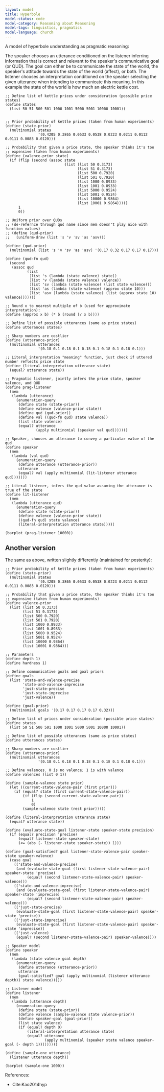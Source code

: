 ```yaml
---
layout: model
title: Hyperbole
model-status: code
model-category: Reasoning about Reasoning
model-tags: linguistics, pragmatics
model-language: church
---
```


A model of hyperbole understanding as pragmatic reasoning:

The speaker chooses an utterance conditioned on the listener inferring information that is correct and relevant to the speaker's communicative goal (or QUD). The goal can either be to communicate the state of the  world, the speaker's attitude towards the state of the world (affect), or both. The listener chooses an interpretation conditioned on the speaker selecting the given utterance when intending to communicate this meaning. In this example the state of the world is how much an electric kettle cost.

~~~~
;; Define list of kettle prices under consideration (possible price states)
(define states
  (list 50 51 500 501 1000 1001 5000 5001 10000 10001))


;; Prior probability of kettle prices (taken from human experiments)
(define (state-prior) 
  (multinomial states 
               '(0.4205 0.3865 0.0533 0.0538 0.0223 0.0211 0.0112 0.0111 0.0083 0.0120)))

;; Probability that given a price state, the speaker thinks it's too
;; expensive (taken from human experiments)
(define (valence-prior state)
  (if (flip (second (assoc state
                           (list (list 50 0.3173)
                                 (list 51 0.3173)
                                 (list 500 0.7920)
                                 (list 501 0.7920)
                                 (list 1000 0.8933)
                                 (list 1001 0.8933)
                                 (list 5000 0.9524)
                                 (list 5001 0.9524) 
                                 (list 10000 0.9864)
                                 (list 10001 0.9864)))))
      1
      0))

;; Uniform prior over QUDs
;; (de-refernce through qud name since mem doesn't play nice with function values)
;; (define (qud-prior)
;;   (uniform-draw (list 's 'v 'sv 'as 'asv)))

(define (qud-prior)
  (multinomial (list 's 'v 'sv 'as 'asv) '(0.17 0.32 0.17 0.17 0.17)))

(define (qud-fn qud)
  (second
   (assoc qud
          (list
           (list 's (lambda (state valence) state))
           (list 'v (lambda (state valence) valence))
           (list 'sv (lambda (state valence) (list state valence)))
           (list 'as (lambda (state valence) (approx state 10)))
           (list 'asv (lambda (state valence) (list (approx state 10) valence)))))))

;; Round x to nearest multiple of b (used for approximate interpretation):
(define (approx x b) (* b (round (/ x b))))

;; Define list of possible utterances (same as price states)
(define utterances states)

;; Sharp numbers are costlier
(define (utterance-prior)
  (multinomial utterances
               '(0.18 0.1 0.18 0.1 0.18 0.1 0.18 0.1 0.18 0.1)))

;; Literal interpretation "meaning" function, just check if uttered number reflects price state
(define (literal-interpretation utterance state)
  (equal? utterance state))

;; Pragmatic listener, jointly infers the price state, speaker valence, and QUD
(define prag-listener
  (mem
   (lambda (utterance)
     (enumeration-query
      (define state (state-prior))
      (define valence (valence-prior state))
      (define qud (qud-prior))
      (define val ((qud-fn qud) state valence))
      (list state valence)
      (equal? utterance
              (apply multinomial (speaker val qud)))))))

;; Speaker, chooses an utterance to convey a particular value of the qud
(define speaker
  (mem
   (lambda (val qud)
     (enumeration-query
      (define utterance (utterance-prior))
      utterance
      (equal? val (apply multinomial (lit-listener utterance qud)))))))

;; Literal listener, infers the qud value assuming the utterance is true of the state
(define lit-listener
  (mem
   (lambda (utterance qud)
     (enumeration-query
      (define state (state-prior))
      (define valence (valence-prior state))
      ((qud-fn qud) state valence)
      (literal-interpretation utterance state)))))

(barplot (prag-listener 10000))

~~~~

## Another version

The same as above, written slightly differently (maintained for posterity):


	;; Prior probability of kettle prices (taken from human experiments)
	(define (state-prior) 
	  (multinomial states 
	               '(0.4205 0.3865 0.0533 0.0538 0.0223 0.0211 0.0112 0.0111 0.0083 0.0120)))
	
	;; Probability that given a price state, the speaker thinks it's too
	;; expensive (taken from human experiments)
	(define valence-prior 
	  (list (list 50 0.3173)
	        (list 51 0.3173)
	        (list 500 0.7920)
	        (list 501 0.7920)
	        (list 1000 0.8933)
	        (list 1001 0.8933)
	        (list 5000 0.9524)
	        (list 5001 0.9524) 
	        (list 10000 0.9864)
	        (list 10001 0.9864)))
	
	;; Parameters
	(define depth 1)
	(define hardness 1)
	
	;; Define communicative goals and goal priors
	(define goals
	  (list 'state-and-valence-precise
	        'state-and-valence-imprecise
	        'just-state-precise
	        'just-state-imprecise
	        'just-valence))
	
	(define (goal-prior)
	  (multinomial goals '(0.17 0.17 0.17 0.17 0.32)))
	
	;; Define list of prices under consideration (possible price states)
	(define states
	  (list 50 51 500 501 1000 1001 5000 5001 10000 10001))
	
	;; Define list of possible utterances (same as price states)
	(define utterances states)
	
	;; Sharp numbers are costlier
	(define (utterance-prior)
	  (multinomial utterances
	               '(0.18 0.1 0.18 0.1 0.18 0.1 0.18 0.1 0.18 0.1)))
	
	;; Define valences. 0 is no valence; 1 is with valence
	(define valences (list 0 1))
	
	(define (sample-valence state prior)
	  (let ((current-state-valence-pair (first prior)))
	    (if (equal? state (first current-state-valence-pair))
	        (if (flip (second current-state-valence-pair))
	            1
	            0)
	        (sample-valence state (rest prior)))))
	
	(define (literal-interpretation utterance state)
	  (equal? utterance state))
	
	(define (evaluate-state-goal listener-state speaker-state precision)
	  (if (equal? precision 'precise)
	      (equal? listener-state speaker-state)
	      (<= (abs (- listener-state speaker-state)) 1)))
	
	(define (goal-satisfied? goal listener-state-valence-pair speaker-state speaker-valence)
	  (case goal
	    (('state-and-valence-precise)
	     (and (evaluate-state-goal (first listener-state-valence-pair) speaker-state 'precise)
	          (equal? (second listener-state-valence-pair) speaker-valence)))
	    (('state-and-valence-imprecise)
	     (and (evaluate-state-goal (first listener-state-valence-pair) speaker-state 'imprecise)
	          (equal? (second listener-state-valence-pair) speaker-valence)))
	    (('just-state-precise)
	     (evaluate-state-goal (first listener-state-valence-pair) speaker-state 'precise))
	    (('just-state-imprecise)
	     (evaluate-state-goal (first listener-state-valence-pair) speaker-state 'imprecise))
	    (('just-valence)
	     (equal? (second listener-state-valence-pair) speaker-valence))))
	
	;; Speaker model
	(define speaker
	  (mem
	   (lambda (state valence goal depth)
	     (enumeration-query
	      (define utterance (utterance-prior))
	      utterance
	      (goal-satisfied? goal (apply multinomial (listener utterance depth)) state valence)))))
	
	;; Listener model
	(define listener
	  (mem
	   (lambda (utterance depth)
	     (enumeration-query
	      (define state (state-prior))
	      (define valence (sample-valence state valence-prior))
	      (define speaker-goal (goal-prior))
	      (list state valence)
	      (if (equal? depth 0)
	          (literal-interpretation utterance state)
	          (equal? utterance
	                  (apply multinomial (speaker state valence speaker-goal (- depth 1)))))))))
	
	(define (sample-one utterance) 
	  (listener utterance depth))
	
	(barplot (sample-one 1000))
	      
References:

- Cite:Kao2014hyp
